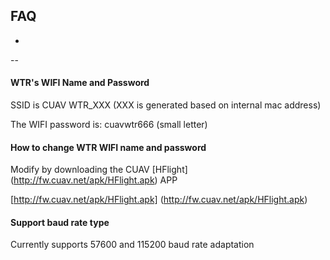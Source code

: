 ## FAQ

-
--

#### WTR's WIFI Name and Password

SSID is CUAV WTR\_XXX (XXX is generated based on internal mac address)

The WIFI password is: cuavwtr666 (small letter)

#### How to change WTR WIFI name and password

Modify by downloading the CUAV [HFlight] (http://fw.cuav.net/apk/HFlight.apk) APP

[http://fw.cuav.net/apk/HFlight.apk] (http://fw.cuav.net/apk/HFlight.apk)

#### Support baud rate type

Currently supports 57600 and 115200 baud rate adaptation
